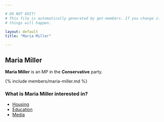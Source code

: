 ```yaml
---

# DO NOT EDIT!
# This file is automatically generated by get-members. If you change it, bad
# things will happen.

layout: default
title: "Maria Miller"

---
```


## Maria Miller

**Maria Miller** is an MP in the **Conservative** party.

{% include members/maria-miller.md %}

### What is Maria Miller interested in?


* [Housing](/interests/housing.html)
* [Education](/interests/education.html)
* [Media](/interests/media.html)
